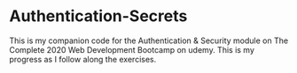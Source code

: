 # Authentication-Secrets
This is my companion code for the Authentication & Security module on The Complete 2020 Web Development Bootcamp on udemy. This is my progress as I follow along the exercises.
